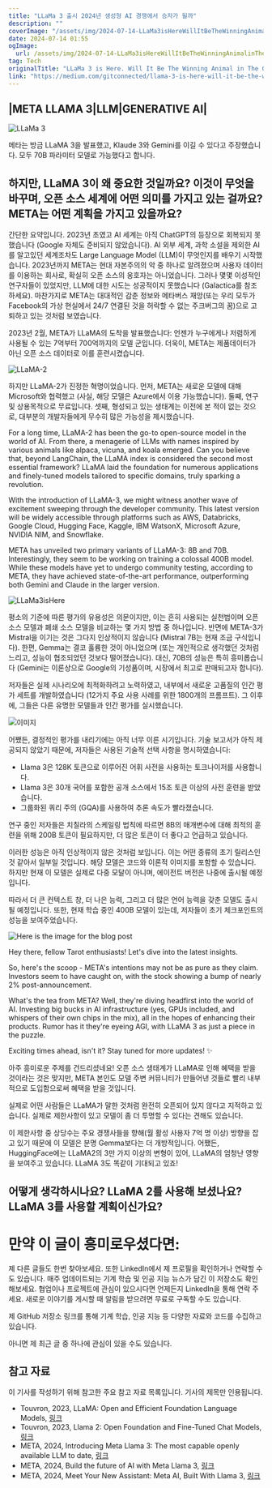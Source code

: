 ```yaml
---
title: "LLaMa 3 출시 2024년 생성형 AI 경쟁에서 승자가 될까"
description: ""
coverImage: "/assets/img/2024-07-14-LLaMa3isHereWillItBeTheWinningAnimalinTheGenerativeAIZoo_0.png"
date: 2024-07-14 01:55
ogImage: 
  url: /assets/img/2024-07-14-LLaMa3isHereWillItBeTheWinningAnimalinTheGenerativeAIZoo_0.png
tag: Tech
originalTitle: "LLaMa 3 is Here. Will It Be The Winning Animal in The Generative AI Zoo."
link: "https://medium.com/gitconnected/llama-3-is-here-will-it-be-the-winning-animal-in-the-generative-ai-zoo-9e94af73588f"
---
```



## |META LLAMA 3|LLM|GENERATIVE AI|

![LLaMa 3](/assets/img/2024-07-14-LLaMa3isHereWillItBeTheWinningAnimalinTheGenerativeAIZoo_0.png)

메타는 방금 LLaMA 3을 발표했고, Klaude 3와 Gemini를 이길 수 있다고 주장했습니다. 모두 70B 파라미터 모델로 가능했다고 합니다.

## 하지만, LLaMA 3이 왜 중요한 것일까요? 이것이 무엇을 바꾸며, 오픈 소스 세계에 어떤 의미를 가지고 있는 걸까요? META는 어떤 계획을 가지고 있을까요?

<div class="content-ad"></div>

간단한 요약입니다. 2023년 초였고 AI 세계는 아직 ChatGPT의 등장으로 회복되지 못했습니다 (Google 자체도 준비되지 않았습니다). AI 외부 세계, 과학 소설을 제외한 AI를 알고있던 세계조차도 Large Language Model (LLM)이 무엇인지를 배우기 시작했습니다. 2023년까지 META는 현대 자본주의의 악 중 하나로 알려졌으며 사용자 데이터를 이용하는 회사로, 확실히 오픈 소스의 옹호자는 아니었습니다. 그러나 몇몇 이성적인 연구자들이 있었지만, LLM에 대한 시도는 성공적이지 못했습니다 (Galactica를 참조하세요). 마찬가지로 META는 대대적인 감춘 정보와 메타버스 재앙(또는 우리 모두가 Facebook의 가상 현실에서 24/7 연결된 것을 허락할 수 없는 주크버그의 꿈)으로 고퇴하고 있는 것처럼 보였습니다.

2023년 2월, META가 LLaMA의 도착을 발표했습니다: 언젠가 누구에게나 저렴하게 사용될 수 있는 7억부터 700억까지의 모델 군입니다. 더욱이, META는 제품데이터가 아닌 오픈 소스 데이터로 이를 훈련시켰습니다.

![LLaMA-2](/assets/img/2024-07-14-LLaMa3isHereWillItBeTheWinningAnimalinTheGenerativeAIZoo_1.png)

하지만 LLaMA-2가 진정한 혁명이었습니다. 먼저, META는 새로운 모델에 대해 Microsoft와 협력했고 (사실, 해당 모델은 Azure에서 이용 가능했습니다). 둘째, 연구 및 상용목적으로 무료입니다. 셋째, 형성되고 있는 생태계는 이전에 본 적이 없는 것으로, 대부분의 개발자들에게 무수히 많은 가능성을 제시했습니다.

<div class="content-ad"></div>

For a long time, LLaMA-2 has been the go-to open-source model in the world of AI. From there, a menagerie of LLMs with names inspired by various animals like alpaca, vicuna, and koala emerged. Can you believe that, beyond LangChain, the LLaMA index is considered the second most essential framework? LLaMA laid the foundation for numerous applications and finely-tuned models tailored to specific domains, truly sparking a revolution.

With the introduction of LLaMA-3, we might witness another wave of excitement sweeping through the developer community. This latest version will be widely accessible through platforms such as AWS, Databricks, Google Cloud, Hugging Face, Kaggle, IBM WatsonX, Microsoft Azure, NVIDIA NIM, and Snowflake.

META has unveiled two primary variants of LLaMA-3: 8B and 70B. Interestingly, they seem to be working on training a colossal 400B model. While these models have yet to undergo community testing, according to META, they have achieved state-of-the-art performance, outperforming both Gemini and Claude in the larger version.

![LLaMa3isHere](/assets/img/2024-07-14-LLaMa3isHereWillItBeTheWinningAnimalinTheGenerativeAIZoo_2.png)

<div class="content-ad"></div>

평소의 기준에 따른 평가의 유용성은 의문이지만, 이는 흔히 사용되는 실천법이며 오픈 소스 모델과 폐쇄 소스 모델을 비교하는 몇 가지 방법 중 하나입니다. 반면에 META-3가 Mistral을 이기는 것은 그다지 인상적이지 않습니다 (Mistral 7B는 현재 조금 구식입니다). 한편, Gemma는 결코 훌륭한 것이 아니었으며 (또는 개인적으로 생각했던 것처럼 느리고, 성능이 협조되었던 것보다 떨어졌습니다). 대신, 70B의 성능은 특히 흥미롭습니다 (Gemini는 이론상으로 Google의 기성품이며, 시장에서 최고로 판매되고자 합니다).

저자들은 실제 시나리오에 최적화하려고 노력하였고, 내부에서 새로운 고품질의 인간 평가 세트를 개발하였습니다 (12가지 주요 사용 사례를 위한 1800개의 프롬프트). 그 이후에, 그들은 다른 유명한 모델들과 인간 평가를 실시했습니다.


![이미지](/assets/img/2024-07-14-LLaMa3isHereWillItBeTheWinningAnimalinTheGenerativeAIZoo_3.png)


어쨌든, 결정적인 평가를 내리기에는 아직 너무 이른 시기입니다. 기술 보고서가 아직 제공되지 않았기 때문에, 저자들은 사용된 기술적 선택 사항을 명시하였습니다:

<div class="content-ad"></div>

- Llama 3은 128K 토큰으로 이루어진 어휘 사전을 사용하는 토크나이저를 사용합니다.
- Llama 3은 30개 국어를 포함한 공개 소스에서 15조 토큰 이상의 사전 훈련을 받았습니다.
- 그룹화된 쿼리 주의 (GQA)를 사용하여 추론 속도가 빨라졌습니다.

연구 중인 저자들은 치칠라의 스케일링 법칙에 따르면 8B의 매개변수에 대해 최적의 훈련을 위해 200B 토큰이 필요하지만, 더 많은 토큰이 더 좋다고 언급하고 있습니다.

이러한 성능은 아직 인상적이지 않은 것처럼 보입니다. 이는 어떤 종류의 초기 릴리스인 것 같아서 일부일 것입니다. 해당 모델은 코드와 이론적 이미지를 포함할 수 있습니다. 하지만 현재 이 모델은 실제로 다중 모달이 아니며, 에이전트 버전은 나중에 출시될 예정입니다.

따라서 더 큰 컨텍스트 창, 더 나은 능력, 그리고 더 많은 언어 능력을 갖춘 모델도 출시될 예정입니다. 또한, 현재 학습 중인 400B 모델이 있는데, 저자들이 초기 체크포인트의 성능을 보여주었습니다.

<div class="content-ad"></div>

![Here is the image for the blog post](/assets/img/2024-07-14-LLaMa3isHereWillItBeTheWinningAnimalinTheGenerativeAIZoo_4.png)

Hey there, fellow Tarot enthusiasts! Let's dive into the latest insights. 

So, here's the scoop - META's intentions may not be as pure as they claim. Investors seem to have caught on, with the stock showing a bump of nearly 2% post-announcement.

What's the tea from META? Well, they're diving headfirst into the world of AI. Investing big bucks in AI infrastructure (yes, GPUs included, and whispers of their own chips in the mix), all in the hopes of enhancing their products. Rumor has it they're eyeing AGI, with LLaMA 3 as just a piece in the puzzle.

Exciting times ahead, isn't it? Stay tuned for more updates! ✨

<div class="content-ad"></div>

아주 흥미로운 주제를 건드리셨네요! 오픈 소스 생태계가 LLaMA로 인해 혜택을 받을 것이라는 것은 맞지만, META 본인도 모델 주변 커뮤니티가 만들어낸 것들로 빨리 내부적으로 도입함으로써 혜택을 받을 것입니다.

실제로 어떤 사람들은 LLaMA가 말한 것처럼 완전히 오픈되어 있지 않다고 지적하고 있습니다. 실제로 제한사항이 있고 모델이 좀 더 투명할 수 있다는 견해도 있습니다.

이 제한사항 중 상당수는 주요 경쟁사들을 향해(월 활성 사용자 7억 명 이상) 방향을 잡고 있기 때문에 이 모델은 분명 Gemma보다는 더 개방적입니다. 어쨌든, HuggingFace에는 LLaMA2의 3만 가지 이상의 변형이 있어, LLaMA의 엄청난 영향을 보여주고 있습니다. LLaMA 3도 똑같이 기대되고 있죠!

## 어떻게 생각하시나요? LLaMA 2를 사용해 보셨나요? LLaMA 3를 사용할 계획이신가요?

<div class="content-ad"></div>

# 만약 이 글이 흥미로우셨다면:

제 다른 글들도 한번 찾아보세요. 또한 LinkedIn에서 제 프로필을 확인하거나 연락할 수도 있습니다. 매주 업데이트되는 기계 학습 및 인공 지능 뉴스가 담긴 이 저장소도 확인해보세요. 협업이나 프로젝트에 관심이 있으시다면 언제든지 LinkedIn을 통해 연락 주세요. 새로운 이야기를 게시할 때 알림을 받으려면 무료로 구독할 수도 있습니다.

제 GitHub 저장소 링크를 통해 기계 학습, 인공 지능 등 다양한 자료와 코드를 수집하고 있습니다.

아니면 제 최근 글 중 하나에 관심이 있을 수도 있습니다.

<div class="content-ad"></div>

## 참고 자료

이 기사를 작성하기 위해 참고한 주요 참고 자료 목록입니다. 기사의 제목만 인용됩니다.

- Touvron, 2023, LLaMA: Open and Efficient Foundation Language Models, [링크](링크)
- Touvron, 2023, Llama 2: Open Foundation and Fine-Tuned Chat Models, [링크](링크)
- META, 2024, Introducing Meta Llama 3: The most capable openly available LLM to date, [링크](링크)
- META, 2024, Build the future of AI with Meta Llama 3, [링크](링크)
- META, 2024, Meet Your New Assistant: Meta AI, Built With Llama 3, [링크](링크)